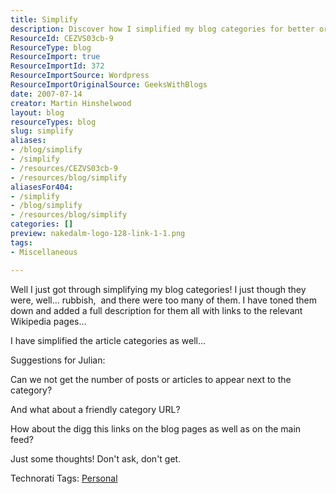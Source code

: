 ```yaml
---
title: Simplify
description: Discover how I simplified my blog categories for better organization and clarity. Join the conversation and share your thoughts on enhancing user experience!
ResourceId: CEZVS03cb-9
ResourceType: blog
ResourceImport: true
ResourceImportId: 372
ResourceImportSource: Wordpress
ResourceImportOriginalSource: GeeksWithBlogs
date: 2007-07-14
creator: Martin Hinshelwood
layout: blog
resourceTypes: blog
slug: simplify
aliases:
- /blog/simplify
- /simplify
- /resources/CEZVS03cb-9
- /resources/blog/simplify
aliasesFor404:
- /simplify
- /blog/simplify
- /resources/blog/simplify
categories: []
preview: nakedalm-logo-128-link-1-1.png
tags:
- Miscellaneous

---
```

Well I just got through simplifying my blog categories! I just though they were, well... rubbish,  and there were too many of them. I have toned them down and added a full description for them all with links to the relevant Wikipedia pages...

I have simplified the article categories as well...

Suggestions for Julian:

Can we not get the number of posts or articles to appear next to the category?

And what about a friendly category URL?

How about the digg this links on the blog pages as well as on the main feed?

Just some thoughts! Don't ask, don't get.

Technorati Tags: [Personal](http://technorati.com/tags/Personal)
